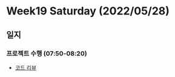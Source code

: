 # Week19 Saturday (2022/05/28)

## 일지

### 프로젝트 수행 (07:50-08:20)

  * [코드 리뷰][#38]

<!-- Links: Issues and Pull Requests -->

[#38]: https://github.com/boostcampaitech3/final-project-level3-cv-02/pull/38
